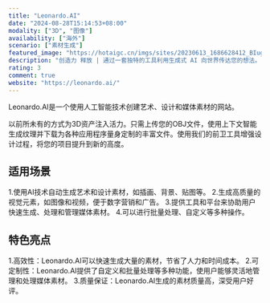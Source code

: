```yaml
---
title: "Leonardo.AI"
date: "2024-08-28T15:14:53+08:00"
modality: ["3D", "图像"]
availability: ["海外"]
scenario: ["素材生成"]
featured_image: "https://hotaigc.cn/imgs/sites/20230613_1686628412_BIugc.png"
description: "创造力 释放 | 通过一套独特的工具利用生成式 AI 向世界传达您的想法。"
rating: 3
comment: true
website: "https://leonardo.ai/"
---
```


Leonardo.AI是一个使用人工智能技术创建艺术、设计和媒体素材的网站。

以前所未有的方式为3D资产注入活力。只需上传您的OBJ文件，使用上下文智能生成纹理并下载为各种应用程序量身定制的丰富文件。使用我们的前卫工具增强设计过程，将您的项目提升到新的高度。

## 适用场景
1.使用AI技术自动生成艺术和设计素材，如插画、背景、贴图等。
2.生成高质量的视觉元素，如图像和视频，便于数字营销和广告。
3.提供工具和平台来协助用户快速生成、处理和管理媒体素材。
4.可以进行批量处理、自定义等多种操作。

## 特色亮点

1.高效性：Leonardo.AI可以快速生成大量的素材，节省了人力和时间成本。
2.可定制性：Leonardo.AI提供了自定义和批量处理等多种功能，使用户能够灵活地管理和处理媒体素材。
3.质量保证：Leonardo.AI生成的素材质量高，深受用户好评。
